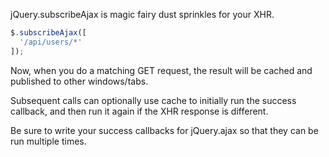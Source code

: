 jQuery.subscribeAjax is magic fairy dust sprinkles for your XHR.

```javascript
$.subscribeAjax([
  '/api/users/*'
]);
```

Now, when you do a matching GET request, the result will be cached and published to other windows/tabs.

Subsequent calls can optionally use cache to initially run the success callback, and then run it again if the XHR response is different.

Be sure to write your success callbacks for jQuery.ajax so that they can be run multiple times.